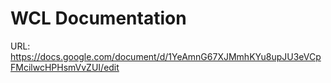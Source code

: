 # WCL Documentation

URL: https://docs.google.com/document/d/1YeAmnG67XJMmhKYu8upJU3eVCpFMcilwcHPHsmVvZUI/edit
